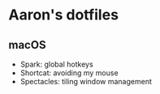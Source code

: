 # Aaron's dotfiles

## macOS
- Spark: global hotkeys
- Shortcat: avoiding my mouse
- Spectacles: tiling window management